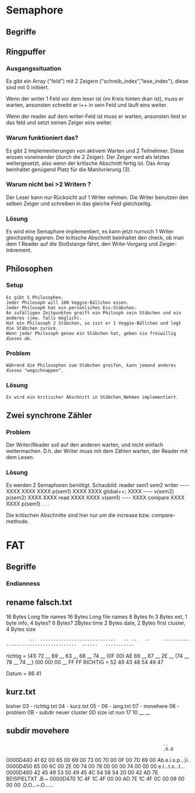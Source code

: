 # Semaphore

 ## Begriffe

 ## Ringpuffer

  ### Ausgangssituation

   Es gibt ein Array ("feld") mit 2 Zeigern ("schreib_index","lese_index"), diese sind mit 0 initiiert.
  
   Wenn der writer 1 Feld vor dem leser ist (im Kreis hinten dran ist), muss er warten,
   ansonsten schreibt er i++ in sein Feld und läuft eins weiter.
   
   Wenn der reader auf dem writer-Feld ist muss er warten,
   ansonsten liest er das feld und setzt seinen Zeiger eins weiter.

  ### Warum funktioniert das?

   Es gibt 2 Implementierungen von aktivem Warten und 2 Teilnehmer. Diese wissen voneinander (durch die 2 Zeiger).
   Der Zeiger wird als letztes weitergesetzt, also wenn der kritische Abschnitt fertig ist.
   Das Array beinhaltet genügend Platz für die Manövrierung (3).

  ### Warum nicht bei >2 Writern ?
 
   Der Leser kann nur Rücksicht auf 1 Writer nehmen.
   Die Writer benutzen den selben Zeiger und schreiben in das gleiche Feld gleichzeitig.
  
  ### Lösung
 
   Es wird eine Semaphore implementiert, es kann jetzt nurnoch 1 Writer gleichzeitig agieren.
   Der kritische Abschnitt beinhaltet den check, ob man dem 1 Reader auf die Stoßstange fährt, den Write-Vorgang und Zeiger-Inkrement.

 ## Philosophen
 
  ### Setup

    Es gibt 5 Philosophen.
    Jeder Philosoph will 100 Veggie-Bällchen essen.
    Jeder Philosoph hat ein persönliches Ess-Stäbchen.
    An zufälligen Zeitpunkten greift ein Philosph sein Stäbchen und ein anderes (jew. falls möglich).
    Hat ein Philosoph 2 Stäbchen, so isst er 1 Veggie-Bällchen und legt die Stäbchen zurück.
    Wenn jeder Philosoph genau ein Stäbchen hat, geben sie freiwillig dieses ab.

  ### Problem

    Während die Philosophen zum Stäbchen greifen, kann jemand anderes dieses "wegschnappen".

  ### Lösung

    Es wird ein kritischer Abschnitt in Stäbchen_Nehmen implementiert.

 ## Zwei synchrone Zähler

  ### Problem

   Der Writer/Reader soll auf den anderen warten, und nicht einfach weitermachen.
   D.h. der Writer muss mit dem Zählen warten, der Reader mit dem Lesen.

  ### Lösung

   Es werden 2 Semaphoren benötigt.
   Schaubild:
              reader sem1 sem2 writer
                     ---- XXXX
                     XXXX XXXX p(sem1)
                     XXXX XXXX global++;
                     XXXX ---- v(sem2)
             p(sem2) XXXX XXXX
                read XXXX XXXX
             v(sem1) ---- XXXX
             compare XXXX XXXX p(sem1)
                     .
                     .
                     .

  Die kritischen Abschnitte sind hier nur um die increase bzw. compare-methode.


# FAT

 ## Begriffe
  
  ### Endianness

 ## rename falsch.txt
  
  16 Bytes Long file names
  16 Bytes Long file names
  8 Bytes fn               3 Bytes ext, 1 byte info, 4 bytes?
  6 Bytes? 2Bytes time     2 Bytes date, 2 Bytes first cluster, 4 Bytes size

             --  -----------------------------   -- --   --     -------------------------------------  ------   -----------
  richtig = (41) 72 __ 69 __ 63 __ 68 __ 74 __  (0F 00)  AE     69 __ 67 __ 2E __ (74 __ 78 __ 74 __)  (00 00)  00 __ FF FF
  RICHTIG = 52 49 43 48 54 49 47

  Datum = 86 41
  
 ## kurz.txt
  
  bisher 03 - richtig.txt   04 - kurz.txt   05 - 06 - lang.txt   07 - movehere  08 - problem   0B - subdir
  neuer cluster 0D
  size ist nun 17 10 __ __

 ## subdir movehere

                                                                ..
                                                                .O.O
   0000D440   41 62 00 65 00 69 00 73  00 70 00 0F 00 7D 69 00  Ab.e.i.s.p...}i.
   0000D450   65 00 6C 00 2E 00 74 00  78 00 00 00 74 00 00 00  e.l...t.x...t...
   0000D460   42 45 49 53 50 49 45 4C  54 58 54 20 00 42 AD 7E  BEISPIELTXT .B.~
   0000D470   1C 4F 1C 4F 00 00 AD 7E  1C 4F 0C 00 09 00 00 00  .O.O...~.O......

